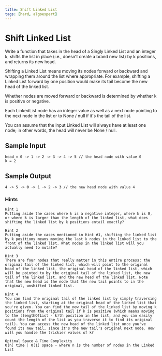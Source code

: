 ```yaml
---
title: Shift Linked List
tags: [hard, algoexpert]
---
```


# Shift Linked List
Write a function that takes in the head of a Singly Linked List and an integer k, shifts the list in place (i.e., doesn't create a brand new list) by k positions, and returns its new head.

Shifting a Linked List means moving its nodes forward or backward and wrapping them around the list where appropriate. For example, shifting a Linked List forward by one position would make its tail become the new head of the linked list.

Whether nodes are moved forward or backward is determined by whether k is positive or negative.

Each LinkedList node has an integer value as well as a next node pointing to the next node in the list or to None / null if it's the tail of the list.

You can assume that the input Linked List will always have at least one node; in other words, the head will never be None / null.

## Sample Input

```
head = 0 -> 1 -> 2 -> 3 -> 4 -> 5 // the head node with value 0
k = 2
```

## Sample Output

```
4 -> 5 -> 0 -> 1 -> 2 -> 3 // the new head node with value 4
```

### Hints

```
Hint 1
Putting aside the cases where k is a negative integer, where k is 0, or where k is larger than the length of the linked list, what does shifting the linked list by k positions entail exactly?
```

```
Hint 2
Putting aside the cases mentioned in Hint #1, shifting the linked list by k positions means moving the last k nodes in the linked list to the front of the linked list. What nodes in the linked list will you actually need to mutate?
```

```
Hint 3
There are four nodes that really matter in this entire process: the original tail of the linked list, which will point to the original head of the linked list, the original head of the linked list, which will be pointed to by the original tail of the linked list, the new tail of the linked list, and the new head of the linked list. Note that the new head is the node that the new tail points to in the original, unshifted linked list.
```

```
Hint 4
You can find the original tail of the linked list by simply traversing the linked list, starting at the original head of the linked list that you're given. You can find the new tail of the linked list by moving k positions from the original tail if k is positive (which means moving to the (lengthOfList - k)th position in the list, and you can easily count the length of the list as you traverse it to find its original tail). You can access the new head of the linked list once you've found its new tail, since it's the new tail's original next node. How will you handle the trickier values of k?
```

```
Optimal Space & Time Complexity
O(n) time | O(1) space - where n is the number of nodes in the Linked List
```
